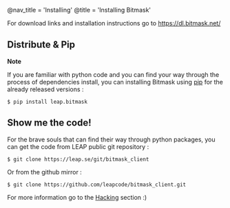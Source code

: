 @nav_title = 'Installing'
@title = 'Installing Bitmask'

For download links and installation instructions go to https://dl.bitmask.net/

Distribute & Pip
----------------

**Note**

If you are familiar with python code and you can find your way through the
process of dependencies install, you can installing Bitmask using [pip](http://www.pip-installer.org/)
for the already released versions :

    $ pip install leap.bitmask

Show me the code!
-----------------

For the brave souls that can find their way through python packages, you can
get the code from LEAP public git repository :

    $ git clone https://leap.se/git/bitmask_client

Or from the github mirror :

    $ git clone https://github.com/leapcode/bitmask_client.git

For more information go to the [Hacking](client/dev-environment) section :)

